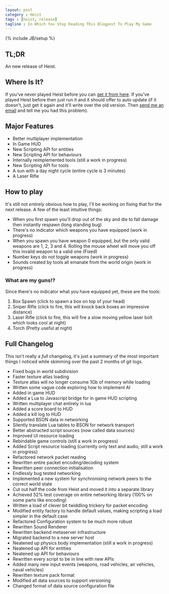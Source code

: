 ```yaml
---
layout: post
category : Heist
tags : [heist, release]
tagline : In Which You Stop Reading This Blogpost To Play My Game
---
```

{% include JB/setup %}


## TL;DR

An new release of Heist.

## Where Is It?

If you've never played Heist before you can [get it from here](http://www.placeholder-software.co.uk/static-files/setup/heistgame/publish.htm). If you've played Heist before then just run it and it should offer to auto update (if it doesn't, just get it again and it'll write over the old version. Then [send me an email](mailto://martin@placeholder-software.co.uk) and tell me you had this problem).

## Major Features

 - Better multiplayer implementation
 - In Game HUD
 - New Scripting API for entities
 - New Scripting API for behaviours
 - Internally reimplemented tools (still a work in progress)
 - New Scripting API for tools
 - A sun with a day night cycle (entire cycle is 3 minutes)
 - A Laser Rifle
 
## How to play

It's still not _entirely_ obvious how to play, I'll be working on fixing that for the next release. A few of the least intuitive things:

 - When you first spawn you'll drop out of the sky and die to fall damage then instantly respawn (long standing bug)
 - There's no indicator which weapons you have equipped (work in progress)
 - When you spawn you have weapon 0 equipped, but the only valid weapons are 1, 2, 3 and 4. Rolling the mouse wheel will move you off this invalid weapon to a valid one (Fixed)
 - Number keys do _not_ toggle weapons (work in progress)
 - Sounds created by tools all emanate from the world origin (work in progress)

### What are my guns!?

Since there's no indicator what you have equipped yet, these are the tools:

1. Box Spawn (click to spawn a box on top of your head)
2. Sniper Rifle (click to fire, this will knock back boxes an impressive distance)
3. Laser Rifle (click to fire, this will fire a slow moving yellow laser bolt which looks cool at night)
4. Torch (Pretty useful at night)
 
## Full Changelog

This isn't really a _full_ changelog, it's just a summary of the most important things I noticed while skimming over the past 2 months of git logs.

 - Fixed bugs in world subdivision
 - Faster texture atlas loading
 - Texture atlas will no longer consume 1Gb of memory while loading
 - Written some vague code exploring how to implement AI
 - Added in game HUD
 - Added a Lua to Javascript bridge for in game HUD scripting
 - Written multiplayer chat entirely in lua
 - Added a score board to HUD
 - Added a kill log to HUD
 - Supported BSON data in networking
 - Silently translate Lua tables to BSON for network transport
 - Better abstracted script sources (now called data sources)
 - Improved UI resource loading
 - Rebindable game controls (still a work in progress)
 - Added Script resource loading (currently only text and audio, still a work in progress)
 - Refactored network packet reading
 - Rewritten entire packet encoding/decoding system
 - Rewritten peer connection initialisation
 - Endlessly bug tested networking
 - Implemented a new system for synchronising network peers to the correct world state
 - Cut out half the code from Heist and moved it into a separate library
 - Achieved 52% test coverage on entire networking library (100% on some parts like encoding)
 - Written a load of clever bit twiddling trickery for packet encoding
 - Modified entity factory to handle default values, making scripting a load simpler in the default case
 - Refactored Configuration system to be much more robust
 - Rewritten Sound Renderer
 - Rewritten backend metaserver infrastructure
 - Migrated backend to a new server host
 - Neatened up physics body implementation (still a work in progress)
 - Neatened up API for entities
 - Neatened up API for behaviours
 - Rewritten every script to be in line with new APIs
 - Added many new input events (weapons, road vehicles, air vehicles, naval vehicles)
 - Rewritten texture pack format
 - Modified all data sources to support versioning
 - Changed format of data source configuration file